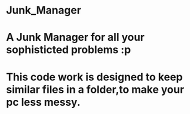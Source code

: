 # Junk_Manager
# A Junk Manager for all your sophisticted problems :p
# This code work is designed to keep similar files in a folder,to make your pc less messy.
